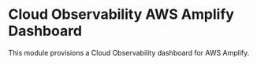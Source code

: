 # Cloud Observability AWS Amplify Dashboard

This module provisions a Cloud Observability dashboard for AWS Amplify.
